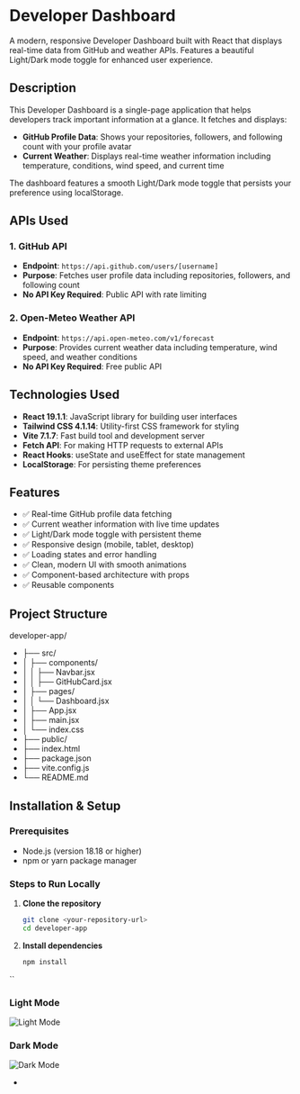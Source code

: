 # Developer Dashboard

A modern, responsive Developer Dashboard built with React that displays real-time data from GitHub and weather APIs. Features a beautiful Light/Dark mode toggle for enhanced user experience.

## Description

This Developer Dashboard is a single-page application that helps developers track important information at a glance. It fetches and displays:
- **GitHub Profile Data**: Shows your repositories, followers, and following count with your profile avatar
- **Current Weather**: Displays real-time weather information including temperature, conditions, wind speed, and current time

The dashboard features a smooth Light/Dark mode toggle that persists your preference using localStorage.

## APIs Used

### 1. GitHub API
- **Endpoint**: `https://api.github.com/users/[username]`
- **Purpose**: Fetches user profile data including repositories, followers, and following count
- **No API Key Required**: Public API with rate limiting

### 2. Open-Meteo Weather API
- **Endpoint**: `https://api.open-meteo.com/v1/forecast`
- **Purpose**: Provides current weather data including temperature, wind speed, and weather conditions
- **No API Key Required**: Free public API

## Technologies Used

- **React 19.1.1**: JavaScript library for building user interfaces
- **Tailwind CSS 4.1.14**: Utility-first CSS framework for styling
- **Vite 7.1.7**: Fast build tool and development server
- **Fetch API**: For making HTTP requests to external APIs
- **React Hooks**: useState and useEffect for state management
- **LocalStorage**: For persisting theme preferences

## Features

- ✅ Real-time GitHub profile data fetching
- ✅ Current weather information with live time updates
- ✅ Light/Dark mode toggle with persistent theme
- ✅ Responsive design (mobile, tablet, desktop)
- ✅ Loading states and error handling
- ✅ Clean, modern UI with smooth animations
- ✅ Component-based architecture with props
- ✅ Reusable components

## Project Structure

developer-app/
- ├── src/
- │   ├── components/
- │   │   ├── Navbar.jsx         
- │   │   ├── GitHubCard.jsx    
- │   ├── pages/
- │   │   └── Dashboard.jsx       
- │   ├── App.jsx                
- │   ├── main.jsx               
- │   └── index.css              
- ├── public/                     
- ├── index.html                  
- ├── package.json                
- ├── vite.config.js           
- └── README.md                

## Installation & Setup

### Prerequisites
- Node.js (version 18.18 or higher)
- npm or yarn package manager

### Steps to Run Locally

1. **Clone the repository**
   ```bash
   git clone <your-repository-url>
   cd developer-app
   ```

2. **Install dependencies**
   ```bash
   npm install
   ```



``



### Light Mode
![Light Mode](./public/whitemode.png)

### Dark Mode
![Dark Mode](./public/darkmode.png)



*
